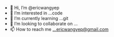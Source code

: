 - 👋 Hi, I’m @ericwangyep
- 👀 I’m interested in ...code
- 🌱 I’m currently learning ...git
- 💞️ I’m looking to collaborate on ...
- 📫 How to reach me ...ericwangyep@gmail.com

<!---
ericwangyep/ericwangyep is a ✨ special ✨ repository because its `README.md` (this file) appears on your GitHub profile.
You can click the Preview link to take a look at your changes.
--->
